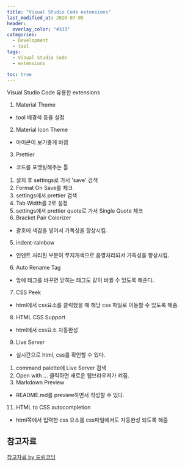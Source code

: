 ```yaml
---
title: "Visual Studio Code extensions"
last_modified_at: 2020-07-05
header:
  overlay_color: "#333"
categories:
  - Development
  - tool
tags:
  - Visual Studio Code
  - extensions

toc: true
---
```


Visual Studio Code 유용한 extensions

1. Material Theme
  * tool 배경색 등을 설정
2. Material Icon Theme
  * 아이콘이 보기좋게 바뀜
3. Prettier
  * 코드를 포맷팅해주는 툴
  1. 설치 후 settings로 가서 'save' 검색
  2. Format On Save를 체크
  3. settings에서 prettier 검색
  4. Tab Width를 2로 설정
  5. settings에서 prettier quote로 가서 Single Quote 체크
4. Bracket Pair Colorizer
  * 괄호에 색감을 넣어서 가독성을 향상시킴.
5. indent-rainbow
  * 인덴트 처리된 부분이 무지개색으로 음영처리되서 가독성을 향상시킴.
6. Auto Rename Tag
  * 앞에 태그를 바꾸면 닫히는 태그도 같이 바뀔 수 있도록 해준다.
7. CSS Peek
  * html에서 css요소를 클릭했을 때 해당 css 파일로 이동할 수 있도록 해줌.
8. HTML CSS Support
  * html에서 css요소 자동완성
9. Live Server
  * 실시간으로 html, css를 확인할 수 있다.
  1. command palette에 Live Server 검색
  2. Open with ... 클릭하면 새로운 웹브라우저가 켜짐.
10. Markdown Preview
  * README.md를 preview하면서 작성할 수 있다.
11. HTML to CSS autocompletion
  * html쪽에서 입력한 css 요소를 css파일에서도 자동완성 되도록 해줌

## 참고자료

[참고자료 by 드림코딩](https://www.youtube.com/watch?v=bS9yTI2fC0w)
